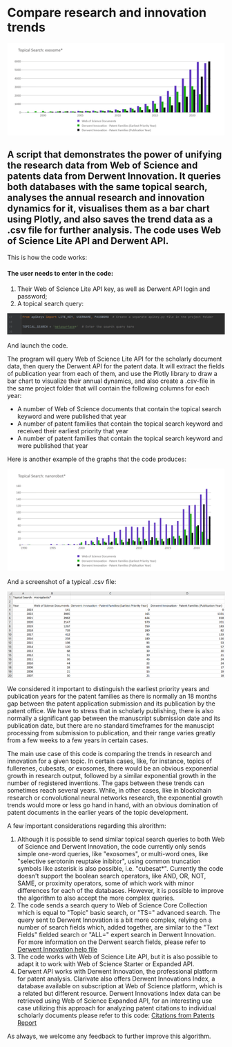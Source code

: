 # Compare research and innovation trends

![Exosomes](/wos_and_derwent_api_topical_search/screenshots/Exosomes.png)


## A script that demonstrates the power of unifying the research data from Web of Science and patents data from Derwent Innovation. It queries both databases with the same topical search, analyses the annual research and innovation dynamics for it, visualises them as a bar chart using Plotly, and also saves the trend data as a .csv file for further analysis. The code uses Web of Science Lite API and Derwent API.

This is how the code works:

#### The user needs to enter in the code:
1. Their Web of Science Lite API key, as well as Derwent API login and password;
2. A topical search query:

![screenshot](/wos_and_derwent_api_topical_search/screenshots/keys_passwords_search_query.png?raw=true)

And launch the code.

The program will query Web of Science Lite API for the scholarly document data, then query the Derwent API for the patent data. It will extract the fields of publication year from each of them, and use the Plotly library to draw a bar chart to visualize their annual dynamics, and also create a .csv-file in the same project folder that will contain the following columns for each year:
- A number of Web of Science documents that contain the topical search keyword and were published that year
- A number of patent families that contain the topical search keyword and received their earliest priority that year
- A number of patent families that contain the topical search keyword and were published that year

Here is another example of the graphs that the code produces:

![Nanorobots](/wos_and_derwent_api_topical_search/screenshots/Nanorobots.png?raw=true)

And a screenshot of a typical .csv file:

![csv_screenshot](/wos_and_derwent_api_topical_search/screenshots/csv_screenshot.png?raw=true)

We considered it important to distinguish the earliest priority years and publication years for the patent families as there is normally an 18 months gap between the patent application submission and its publication by the patent office. We have to stress that in scholarly publishing, there is also normally a significant gap between the manuscript submission date and its publication date, but there are no standard timeframes for the manuscipt processing from submission to publication, and their range varies greatly from a few weeks to a few years in certain cases.

The main use case of this code is comparing the trends in research and innovation for a given topic. In certain cases, like, for instance, topics of fullerenes, cubesats, or exosomes, there would be an obvious exponential growth in research output, followed by a similar exponential growth in the number of registered inventions. The gaps between these trends can sometimes reach several years. While, in other cases, like in blockchain research or convolutional neural networks research, the exponential growth trends would more or less go hand in hand, with an obvious domination of patent documents in the earlier years of the topic development.


A few important considerations regarding this alrorithm:
1. Although it is possible to send similar topical search queries to both Web of Science and Derwent Innovation, the code currently only sends simple one-word queries, like "exosomes", or multi-word ones, like "selective serotonin reuptake inibitor", using common truncation symbols like asterisk is also possible, i.e. "cubesat*". Currently the code doesn't support the boolean search operators, like AND, OR, NOT, SAME, or proximity operators, some of which work with minor differences for each of the databases. However, it is possible to improve the algorithm to also accept the more complex queries.
2. The code sends a search query to Web of Science Core Collection which is equal to "Topic" basic search, or "TS=" advanced search. The query sent to Derwent Innovation is a bit more complex, relying on a number of search fields which, added together, are similar to the "Text Fields" fielded search or "ALL=" expert search in Derwent Innovation. For more information on the Derwent search fields, please refer to [Derwent Innovation help file]( https://www.derwentinnovation.com/tip-innovation/support/help/patent_fields.htm#all_text_fields)
3. The code works with Web of Science Lite API, but it is also possible to adapt it to work with Web of Science Starter or Expanded API.
4. Derwent API works with Derwent Innovation, the professional platform for patent analysis. Clarivate also offers Derwent Innovations Index, a database available on subscription at Web of Science platform, which is a related but different resource. Derwent Innovations Index data can be retrieved using Web of Science Expanded API, for an interesting use case utilizing this approach for analyzing patent citations to individual scholarly documents please refer to this code: [Citations from Patents Report](/../main/citations_from_patents)

As always, we welcome any feedback to further improve this algorithm.